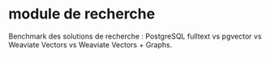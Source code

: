 # module de recherche 
Benchmark des solutions de recherche : PostgreSQL fulltext vs pgvector vs Weaviate Vectors vs Weaviate Vectors + Graphs.